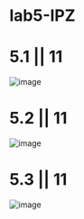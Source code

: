 # lab5-IPZ
# 5.1 || 11


![image](https://github.com/user-attachments/assets/8c76d2cd-924e-42f3-9277-742e6b884dc7)


# **5.2 || 11**


![image](https://github.com/user-attachments/assets/aa546a55-d4f2-48d2-9a0c-abd041ae03a5)


# **5.3 || 11**


![image](https://github.com/user-attachments/assets/716ee8b5-50c5-4326-98f8-50ce04ea8b2f)
